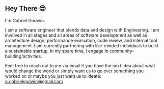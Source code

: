 ## Hey There 😎
I'm Gabriel Godwin. 

I am a software engineer that blends data and design with Engineering. I am involved in all stages and all areas of software development as well as architecture design, performance evaluation, code review, and internal tool management. I am currently partnering with like-minded individuals to build a sustainable startup. In my spare time, I engage in community-building/activities. 

Feel free to reach out to me via email if you have the next idea about what would change the world or simply want us to go over something you worked on or maybe you just want us to ideate: o.gabrielgodwin@gmail.com






